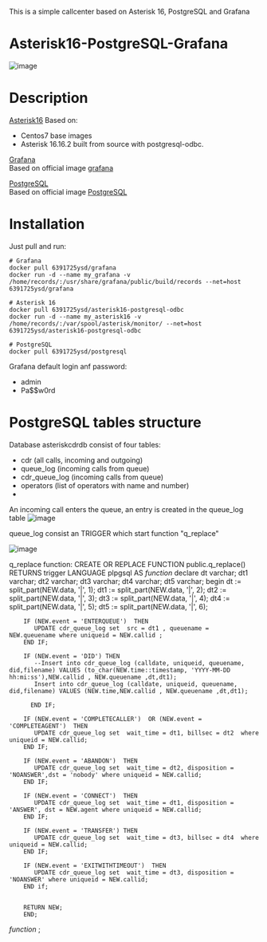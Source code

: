 This is a simple callcenter based on Asterisk 16, PostgreSQL and Grafana

# Asterisk16-PostgreSQL-Grafana
![image](https://user-images.githubusercontent.com/73586088/113707049-2bc4a080-9701-11eb-9a48-5464f6d9a4d8.png)

# Description
[Asterisk16](https://hub.docker.com/repository/docker/6391725ysd/asterisk16-postgresql-odbc) 
 Based on:
 - Centos7 base images
 - Asterisk 16.16.2 built from source with postgresql-odbc. 

 [Grafana](https://hub.docker.com/repository/docker/6391725ysd/grafana)  
 Based on official image [grafana](https://hub.docker.com/r/grafana/grafana) 
 
  [PostgreSQL](https://hub.docker.com/repository/docker/6391725ysd/postgresql)  
 Based on official image [PostgreSQL](https://hub.docker.com/_/postgres) 
 
# Installation

Just pull and run:

    # Grafana 
    docker pull 6391725ysd/grafana
    docker run -d --name my_grafana -v /home/records/:/usr/share/grafana/public/build/records --net=host 6391725ysd/grafana
    
    # Asterisk 16
    docker pull 6391725ysd/asterisk16-postgresql-odbc
    docker run -d --name my_asterisk16 -v /home/records/:/var/spool/asterisk/monitor/ --net=host 6391725ysd/asterisk16-postgresql-odbc
    
    # PostgreSQL
    docker pull 6391725ysd/postgresql
    
    

Grafana default login anf password:
- admin
- Pa$$w0rd

# PostgreSQL tables structure

Database asteriskcdrdb consist of four tables: 
- cdr (all calls, incoming and outgoing)
- queue_log (incoming calls from queue)
- cdr_queue_log (incoming calls from queue)
- operators (list of operators with name and number)
- 
An incoming call enters the queue, an entry is created in the queue_log table
![image](https://user-images.githubusercontent.com/73586088/113996119-ad8b0a00-9878-11eb-8310-dc9955c28b1d.png)

queue_log consist an TRIGGER which start function "q_replace"

![image](https://user-images.githubusercontent.com/73586088/113996316-e0cd9900-9878-11eb-9e51-3dc6db536456.png)

q_replace function:
  CREATE OR REPLACE FUNCTION public.q_replace()
 RETURNS trigger
 LANGUAGE plpgsql
AS $function$
    declare 
      dt varchar;
      dt1 varchar;
      dt2 varchar;
      dt3 varchar;
      dt4 varchar;
      dt5 varchar;
	begin
		dt := split_part(NEW.data, '|', 1);
        dt1 := split_part(NEW.data, '|', 2);
        dt2 := split_part(NEW.data, '|', 3);
        dt3 := split_part(NEW.data, '|', 4);
        dt4 := split_part(NEW.data, '|', 5);
        dt5 := split_part(NEW.data, '|', 6);

		IF (NEW.event = 'ENTERQUEUE')  THEN
           UPDATE cdr_queue_log set  src = dt1 , queuename =  NEW.queuename where uniqueid = NEW.callid ;
        END IF;

        IF (NEW.event = 'DID') THEN
           --Insert into cdr_queue_log (calldate, uniqueid, queuename, did,filename) VALUES (to_char(NEW.time::timestamp, 'YYYY-MM-DD hh:mi:ss'),NEW.callid , NEW.queuename ,dt,dt1);
           Insert into cdr_queue_log (calldate, uniqueid, queuename, did,filename) VALUES (NEW.time,NEW.callid , NEW.queuename ,dt,dt1);

          END IF;       
       
        IF (NEW.event = 'COMPLETECALLER')  OR (NEW.event = 'COMPLETEAGENT')  THEN
           UPDATE cdr_queue_log set  wait_time = dt1, billsec = dt2  where uniqueid = NEW.callid;
        END IF;

        IF (NEW.event = 'ABANDON')  THEN
           UPDATE cdr_queue_log set  wait_time = dt2, disposition = 'NOANSWER',dst = 'nobody' where uniqueid = NEW.callid;
        END IF;

        IF (NEW.event = 'CONNECT')  THEN
           UPDATE cdr_queue_log set  wait_time = dt1, disposition = 'ANSWER', dst = NEW.agent where uniqueid = NEW.callid;
        END IF;

        IF (NEW.event = 'TRANSFER') THEN
           UPDATE cdr_queue_log set  wait_time = dt3, billsec = dt4  where uniqueid = NEW.callid;
        END IF;

        IF (NEW.event = 'EXITWITHTIMEOUT')  THEN
           UPDATE cdr_queue_log set  wait_time = dt3, disposition = 'NOANSWER' where uniqueid = NEW.callid;
        END if;	

		
		RETURN NEW;
		END; 
  $function$
  ;


